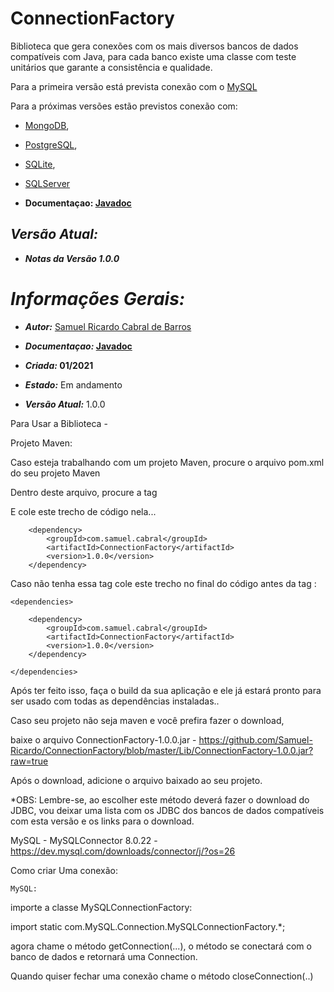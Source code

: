 # ConnectionFactory

Biblioteca que gera conexões com os mais diversos bancos de dados compatíveis com Java, para cada banco existe uma classe com teste unitários que garante a consistência e qualidade.

Para a primeira versão está prevista conexão com o [MySQL](https://www.mysql.com/)

Para a próximas versões estão previstos conexão com:

- [MongoDB](https://www.mongodb.com/),
- [PostgreSQL](https://www.postgresql.org/),
- [SQLite](https://www.sqlite.org/index.html),
- [SQLServer](https://www.microsoft.com/pt-br/sql-server/sql-server-downloads)

- __Documentaçao: [Javadoc](https://samuel-ricardo.github.io/Javadoc-ConnectionFactory.github.io/)__

## __*Versão Atual:*__
- __*Notas da Versão 1.0.0*__
  
# __*Informações Gerais:*__
- __*Autor:*__ [Samuel Ricardo Cabral de Barros](https://github.com/Samuel-Ricardo)

- __*Documentaçao:* [Javadoc](https://samuel-ricardo.github.io/Javadoc-ConnectionFactory.github.io/)__

- __*Criada:*  01/2021__ 

- __*Estado:*__ Em andamento

- __*Versão Atual:*__ 1.0.0

Para Usar a Biblioteca -

Projeto Maven:

Caso esteja trabalhando com um projeto Maven, procure o arquivo pom.xml do seu projeto Maven

Dentro deste arquivo, procure a tag <dependencies></dependencies>

E cole este trecho de código nela...

        <dependency>
            <groupId>com.samuel.cabral</groupId>
            <artifactId>ConnectionFactory</artifactId>
            <version>1.0.0</version>
        </dependency>

Caso não tenha essa tag cole este trecho no final do código antes da tag </project>:

    <dependencies>
       
        <dependency>
            <groupId>com.samuel.cabral</groupId>
            <artifactId>ConnectionFactory</artifactId>
            <version>1.0.0</version>
        </dependency>

    </dependencies>


Após ter feito isso, faça o build da sua aplicação e ele já estará pronto para ser usado com todas as dependências instaladas..


Caso seu projeto não seja maven e você prefira fazer o download,

baixe o arquivo ConnectionFactory-1.0.0.jar - https://github.com/Samuel-Ricardo/ConnectionFactory/blob/master/Lib/ConnectionFactory-1.0.0.jar?raw=true


Após o download, adicione o arquivo baixado ao seu projeto.


*OBS: Lembre-se, ao escolher este método deverá fazer o download do JDBC, vou deixar uma lista com os JDBC dos bancos de dados compatíveis com esta versão e os links para o download.


MySQL - MySQLConnector 8.0.22 - https://dev.mysql.com/downloads/connector/j/?os=26



Como criar  Uma conexão: 
	
    MySQL:

importe a classe MySQLConnectionFactory:

import static com.MySQL.Connection.MySQLConnectionFactory.*;

agora chame o método getConnection(...), o método se conectará com o banco de dados e retornará uma Connection.

Quando quiser fechar uma conexão chame o método closeConnection(..)


